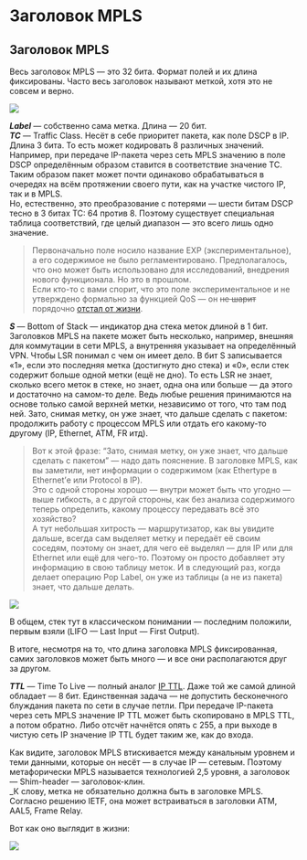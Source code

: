 # Заголовок MPLS

## Заголовок MPLS

Весь заголовок MPLS — это 32 бита. Формат полей и их длина фиксированы. Часто весь заголовок называют меткой, хотя это не совсем и верно.

![](https://img-fotki.yandex.ru/get/16187/83739833.48/0_10096d_2b0780c8_orig.png)

_**Label**_ — собственно сама метка. Длина — 20 бит.  
_**TC**_ — Traffic Class. Несёт в себе приоритет пакета, как поле DSCP в IP.  
Длина 3 бита. То есть может кодировать 8 различных значений.  
Например, при передаче IP-пакета через сеть MPLS значению в поле DSCP определённым образом ставится в соответствие значение TC. Таким образом пакет может почти одинаково обрабатываться в очередях на всём протяжении своего пути, как на участке чистого IP, так и в MPLS.  
Но, естественно, это преобразование с потерями — шести битам DSCP тесно в 3 битах TC: 64 против 8. Поэтому существует специальная таблица соответствий, где целый диапазон — это всего лишь одно значение.

> Первоначально поле носило название EXP \(экспериментальное\), а его содержимое не было регламентировано. Предполагалось, что оно может быть использовано для исследований, внедрения нового функционала. Но это в прошлом.  
> Если кто-то с вами спорит, что это поле экспериментальное и не утверждено формально за функцией QoS — он ~~не шарит~~ порядочно [отстал от жизни](http://packetlife.net/blog/2009/mar/2/mpls-qos-no-longer-experimental/).

_**S**_ — Bottom of Stack — индикатор дна стека меток длиной в 1 бит. Заголовков MPLS на пакете может быть несколько, например, внешняя для коммутации в сети MPLS, а внутренняя указывает на определённый VPN. Чтобы LSR понимал с чем он имеет дело. В бит S записывается «1», если это последняя метка \(достигнуто дно стека\) и «0», если стек содержит больше одной метки \(ещё не дно\). То есть LSR не знает, сколько всего меток в стеке, но знает, одна она или больше — да этого и достаточно на самом-то деле. Ведь любые решения принимаются на основе только самой верхней метки, независимо от того, что там под ней. Зато, снимая метку, он уже знает, что дальше сделать с пакетом: продолжить работу с процессом MPLS или отдать его какому-то другому \(IP, Ethernet, ATM, FR итд\).

> Вот к этой фразе: “Зато, снимая метку, он уже знает, что дальше сделать с пакетом” — надо дать пояснение. В заголовке MPLS, как вы заметили, нет информации о содержимом \(как Ethertype в Ethernet’е или Protocol в IP\).  
> Это с одной стороны хорошо — внутри может быть что угодно — выше гибкость, а с другой стороны, как без анализа содержимого теперь определить, какому процессу передавать всё это хозяйство?  
> А тут небольшая хитрость — маршрутизатор, как вы увидите дальше, всегда сам выделяет метку и передаёт её своим соседям, поэтому он знает, для чего её выделял — для IP или для Ethernet или ещё для чего-то. Поэтому он просто добавляет эту информацию в свою таблицу меток. И в следующий раз, когда делает операцию Pop Label, он уже из таблицы \(а не из пакета\) знает, что дальше делать.

![](https://img-fotki.yandex.ru/get/5500/83739833.46/0_fd609_77cdd883_XL.png)

В общем, стек тут в классическом понимании — последним положили, первым взяли \(LIFO — Last Input — First Output\).

В итоге, несмотря на то, что длина заголовка MPLS фиксированная, самих заголовков может быть много — и все они располагаются друг за другом.

_**TTL**_ — Time To Live — полный аналог [IP TTL](http://lookmeup.linkmeup.ru/#term47). Даже той же самой длиной обладает — 8 бит. Единственная задача — не допустить бесконечного блуждания пакета по сети в случае петли. При передаче IP-пакета через сеть MPLS значение IP TTL может быть скопировано в MPLS TTL, а потом обратно. Либо отсчёт начнётся опять с 255, а при выходе в чистую сеть IP значение IP TTL будет таким же, как до входа.

Как видите, заголовок MPLS втискивается между канальным уровнем и теми данными, которые он несёт — в случае IP — сетевым. Поэтому метафорически MPLS называется технологией 2,5 уровня, а заголовок — Shim-header — заголовок-клин.  
\_К слову, метка не обязательно должна быть в заголовке MPLS. Согласно решению IETF, она может встраиваться в заголовки ATM, AAL5, Frame Relay.

Вот как оно выглядит в жизни:

![](https://img-fotki.yandex.ru/get/15486/83739833.48/0_10096e_c5cd901c_orig.png)

## 

